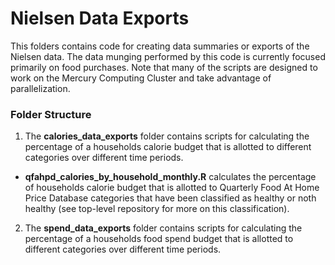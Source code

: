 # Nielsen Data Exports
This folders contains code for creating data summaries or exports of the Nielsen data. The data munging performed by this code is currently focused primarily on food purchases. Note that many of the scripts are designed to work on the Mercury Computing Cluster and take advantage of parallelization.

### Folder Structure

1. The **calories_data_exports** folder contains scripts for calculating the percentage of a households calorie budget that is allotted to different categories over different time periods.
  - **qfahpd_calories_by_household_monthly.R** calculates the percentage of households calorie budget that is allotted to Quarterly Food At Home Price Database categories that have been classified as healthy or noth healthy (see top-level repository for more on this classification).
2. The **spend_data_exports** folder contains scripts for calculating the percentage of a households food spend budget that is allotted to different categories over different time periods.